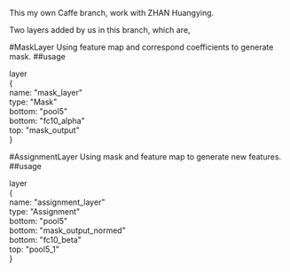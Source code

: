 This my own Caffe branch, work with ZHAN Huangying.

Two layers added by us in this branch, which are,

#MaskLayer
Using feature map and correspond coefficients to generate mask.
##usage

layer  
{   
        name: "mask_layer"  
        type: "Mask"  
        bottom: "pool5"  
        bottom: "fc10_alpha"  
        top: "mask_output"  
}

#AssignmentLayer
Using mask and feature map to generate new features.
##usage

layer  
{  
        name: "assignment_layer"  
        type: "Assignment"  
        bottom: "pool5"  
        bottom: "mask_output_normed"  
        bottom: "fc10_beta"  
        top: "pool5_1"  
}
